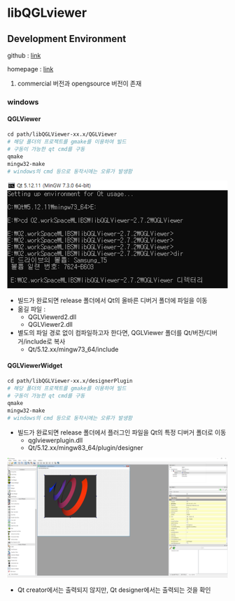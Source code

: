 # libQGLviewer

## Development Environment

github : [link](https://github.com/GillesDebunne/libQGLViewer )

homepage : [link](http://libqglviewer.com/)

1. commercial 버전과 opengsource 버전이 존재

### windows

#### QGLViewer

```makefile
cd path/libQGLViewer-xx.x/QGLViewer
# 해당 폴더의 프로젝트를 gmake를 이용하여 빌드
# 구동이 가능한 qt cmd를 구동
qmake
mingw32-make
# windows의 cmd 등으로 동작시에는 오류가 발생함
```

![qt cmd](image\libqglviewer\qt_cmd.PNG)

- 빌드가 완료되면 release 폴더에서 Qt의 올바른 디버거 폴더에 파일을 이동
- 옮길 파일 : 
  - QGLViewerd2.dll
  - QGLViewer2.dll
- 별도의 파일 경로 없이 컴파일하고자 한다면, QGLViewer 폴더를 Qt/버전/디버거/include로 복사
  - Qt/5.12.xx/mingw73_64/include

#### QGLViewerWidget

```makefile
cd path/libQGLViewer-xx.x/designerPlugin
# 해당 폴더의 프로젝트를 gmake를 이용하여 빌드
# 구동이 가능한 qt cmd를 구동
qmake
mingw32-make
# windows의 cmd 등으로 동작시에는 오류가 발생함
```

- 빌드가 완료되면 release 폴더에서 플러그인 파일을 Qt의 특정 디버거 폴더로 이동
  - qglviewerplugin.dll
  - Qt/5.12.xx/mingw83_64/plugin/designer

![위젯 입력](image\libqglviewer\widget_01.PNG)

- Qt creator에서는 출력되지 않지만, Qt designer에서는 출력되는 것을 확인
